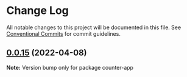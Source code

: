 # Change Log

All notable changes to this project will be documented in this file.
See [Conventional Commits](https://conventionalcommits.org) for commit guidelines.

## [0.0.15](https://github.com/linq2js/remos/compare/v0.0.14...v0.0.15) (2022-04-08)

**Note:** Version bump only for package counter-app
